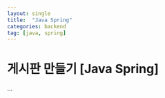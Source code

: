 ```yaml
---
layout: single
title:  "Java Spring"
categories: backend
tag: [java, spring]
---
```


# 게시판 만들기 [Java Spring]

...